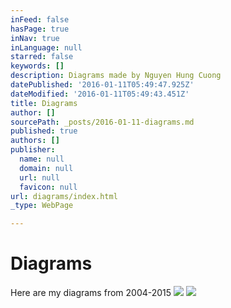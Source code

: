 ```yaml
---
inFeed: false
hasPage: true
inNav: true
inLanguage: null
starred: false
keywords: []
description: Diagrams made by Nguyen Hung Cuong
datePublished: '2016-01-11T05:49:47.925Z'
dateModified: '2016-01-11T05:49:43.451Z'
title: Diagrams
author: []
sourcePath: _posts/2016-01-11-diagrams.md
published: true
authors: []
publisher:
  name: null
  domain: null
  url: null
  favicon: null
url: diagrams/index.html
_type: WebPage

---
```

# Diagrams

Here are my diagrams from 2004-2015
![](https://the-grid-user-content.s3-us-west-2.amazonaws.com/a1ac10a3-f00a-4a5b-80b0-ead3c8962f90.png)
![](https://the-grid-user-content.s3-us-west-2.amazonaws.com/44712385-8acc-415b-8f01-5077c2dab2c5.png)